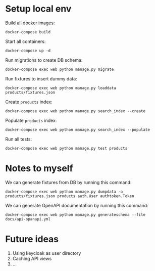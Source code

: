 # Setup local env
Build all docker images:

`docker-compose build`

Start all containers:

`docker-compose up -d`

Run migrations to create DB schema:

`docker-compose exec web python manage.py migrate`

Run fixtures to insert dummy data:

`docker-compose exec web python manage.py loaddata products/fixtures.json`

Create `products` index:

`docker-compose exec web python manage.py search_index --create`

Populate `products` index:

`docker-compose exec web python manage.py search_index --populate`

Run all tests:

`docker-compose exec web python manage.py test products`

# Notes to myself
We can generate fixtures from DB by running this command:

`docker-compose exec web python manage.py dumpdata -o products/fixtures.json products auth.User authtoken.Token`

We can generate OpenAPI documentation by running this command:

`docker-compose exec web python manage.py generateschema --file docs/api-opanapi.yml`

# Future ideas

1. Using keycloak as user directory
2. Caching API views
3. ...

